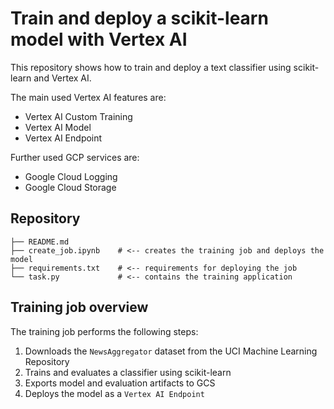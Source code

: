 # Train and deploy a scikit-learn model with Vertex AI

This repository shows how to train and deploy a text classifier using scikit-learn and Vertex AI.

The main used Vertex AI features are:
- Vertex AI Custom Training
- Vertex AI Model
- Vertex AI Endpoint

Further used GCP services are:
- Google Cloud Logging
- Google Cloud Storage

## Repository

    ├── README.md
    ├── create_job.ipynb    # <-- creates the training job and deploys the model
    ├── requirements.txt    # <-- requirements for deploying the job
    └── task.py             # <-- contains the training application

## Training job overview

The training job performs the following steps:

1. Downloads the `NewsAggregator` dataset from the UCI Machine Learning Repository
2. Trains and evaluates a classifier using scikit-learn
3. Exports model and evaluation artifacts to GCS
4. Deploys the model as a `Vertex AI Endpoint`
